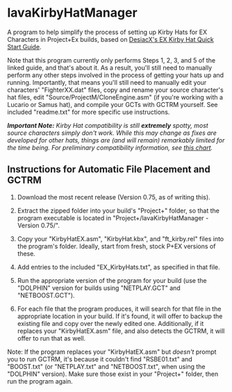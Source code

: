 # lavaKirbyHatManager
A program to help simplify the process of setting up Kirby Hats for EX Characters in Project+Ex builds, based on [DesiacX's EX Kirby Hat Quick Start Guide](https://docs.google.com/document/d/17B462eugiS45PcSsie1iIr8gDl-bQM-gjIT17TIfl6Q/).

Note that this program currently only performs Steps 1, 2, 3, and 5 of the linked guide, and that's about it. As a result, you'll still need to manually perform any other steps involved in the process of getting your hats up and running.
Importantly, that means you'll still need to manually edit your characters' "FighterXX.dat" files, copy and rename your source character's hat files, edit "Source/ProjectM/CloneEngine.asm" (if you're working with a Lucario or Samus hat), and compile your GCTs with GCTRM yourself. See included "readme.txt" for more specific use instructions.

***Important Note:*** *Kirby Hat compatibility is still* ***extremely*** *spotty, most source characters simply don't work. While this may change as fixes are developed for other hats, things are (and will remain) remarkably limited for the time being. For preliminary compatibility information, see [this chart](https://docs.google.com/spreadsheets/d/1rlw8wemQ849w-6AgGISXATPv6-pfVnTTQcQqd6N-crI/edit?usp=sharing).*

## Instructions for Automatic File Placement and GCTRM

1. Download the most recent release (Version 0.75, as of writing this).

2. Extract the zipped folder into your build's "Project+" folder, so that the program executable is located in "Project+/lavaKirbyHatManager - Version 0.75/".

3. Copy your "KirbyHatEX.asm", "KirbyHat.kbx", and "ft_kirby.rel" files into the program's folder. Ideally, start from fresh, stock P+EX versions of these.

4. Add entries to the included "EX_KirbyHats.txt", as specified in that file.

5. Run the appropriate version of the program for your build (use the "DOLPHIN" version for builds using "NETPLAY.GCT" and "NETBOOST.GCT").

6. For each file that the program produces, it will search for that file in the appropriate location in your build. If it's found, it will offer to backup the existing file and copy over the newly edited one. Additionally, if it replaces your "KirbyHatEX.asm" file, and also detects the GCTRM, it will offer to run that as well.

Note: If the program replaces your "KirbyHatEX.asm" but *doesn't* prompt you to run GCTRM, it's because it couldn't find "RSBE01.txt" and "BOOST.txt" (or "NETPLAY.txt" and "NETBOOST.txt", when using the "DOLPHIN" version). Make sure those exist in your "Project+" folder, then run the program again.
